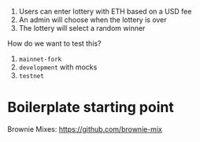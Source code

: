 1. Users can enter lottery with ETH based on a USD fee
2. An admin will choose when the lottery is over
3. The lottery will select a random winner

How do we want to test this?

1. `mainnet-fork`
2. `development` with mocks
3. `testnet`

# Boilerplate starting point
Brownie Mixes: https://github.com/brownie-mix